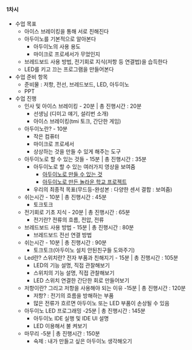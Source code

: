 #### 1차시

+ 수업 목표
  + 아이스 브레이킹을 통해 서로 친해진다
  + 아두이노를 기본적으로 알아본다
      + 아두이노의 사용 용도
      + 마이크로 프로세서가 무었인지
  + 브레드보드 사용 방법, 전기회로 지식(저항 등 연결법)을 습득한다
  + LED를 키고 끄는 프로그램을 만들어본다
+ 수업 준비 항목
  + 준비물 : 저항, 전선, 브레드보드, LED, 아두이노
  + PPT
+ 수업 진행
    + 인사 및 아이스 브레이킹 - 20분 | 총 진행시간 : 20분
        + 선생님 (디미고 얘기, 설리번 소개)
        + 아이스 브레이킹(tmi 토크, 간단한 게임)
    + 아두이노란? - 10분
        + 작은 컴퓨터
        + 마이크로 프로세서
        + 상상하는 것을 만들 수 있게 해주는 도구
    + 아두이노로 할 수 있는 것들 - 15분 | 총 진행시간 : 35분
        + 아두이노로 할 수 있는 여러가지 영상을 보여줌
            + [아두이노로 만들 수 있는 것](https://www.youtube.com/watch?v=yohYrKCexvM&t=430s)
            + [아두이노로 만든 놀라운 학교 프로젝트](https://www.youtube.com/watch?v=Epc2rBssAug)
        + 우리의 최종적 목표(무드등-완성본 : 다양한 센서 결합 : 보여줌)
    + 쉬는시간 - 10분 | 총 진행시간 : 45분
        + 토크토크
    + 전기회로 기초 지식 - 20분 | 총 진행시간 : 65분
        + 전기란? 전류의 흐름, 전압, 전류 
    + 브레드보드 사용 방법 - 15분 | 총 진행시간 : 80분
        + 브레드보드 전선 연결 방법
    + 쉬는시간 - 10분 | 총 진행시간 : 90분
        + 토크토크(아두이노 설치 안된친구들 도와주기)
    + Led란? 스위치란? 전자 부품과 친해지기 - 15분 | 총 진행시간 : 105분 
        + LED의 기능 설명, 직접 관찰해보기
        + 스위치의 기능 설명, 직접 관찰해보기
        + LED 스위치 연결한 간단한 회로 만들어보기
    + 저항이란? 그리고 저항을 사용해야 되는 이유 -15분 | 총 진행시간 : 120분
        + 저항? : 전기의 흐름을 방해하는 부품
        + 많은 전류가 흐르면 아두이노 또는 LED 부품이 손상될 수 있음
    + 아두이노 LED 프로그래밍 -25분 | 총 진행시간 : 145분
        + 아두이노 IDE 실행 및 IDE UI 설명
        + LED 이용해서 불 켜보기
    + 마무리 -5분 | 총 진행시간 : 150분 
        + 숙제 : 내가 만들고 싶은 아두이노 생각해오기